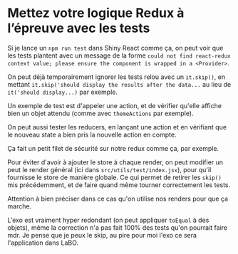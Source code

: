 # Mettez votre logique Redux à l’épreuve avec les tests

Si je lance un `npm run test` dans Shiny React comme ça, on peut voir que les tests plantent avec un message de la forme `could not find react-redux context value; please ensure the component is wrapped in a <Provider>`.

On peut déjà temporairement ignorer les tests relou avec un `it.skip()`, en mettant `it.skip('should display the results after the data...` au lieu de `it('should display...)` par exemple.

Un exemple de test est d'appeler une action, et de vérifier qu'elle affiche bien un objet attendu (comme avec `themeActions` par exemple).

On peut aussi tester les reducers, en lançant une action et en vérifiant que le nouveau state a bien pris la nouvelle action en compte.

Ça fait un petit filet de sécurité sur notre redux comme ça, par exemple.

Pour éviter d'avoir à ajouter le store à chaque render, on peut modifier un peut le render général (ici dans `src/utils/test/index.jsx`), pour qu'il fournisse le store de manière globale. Ce qui permet de retirer les `skip()` mis précédemment, et de faire quand même tourner correctement les tests.

Attention à bien préciser dans ce cas qu'on utilise nos renders pour que ça marche.

L'exo est vraiment hyper redondant (on peut appliquer `toEqual` à des objets), même la correction n'a pas fait 100% des tests qu'on pourrait faire mdr. Je pense que je peux le skip, au pire pour moi l'exo ce sera l'application dans LaBO.